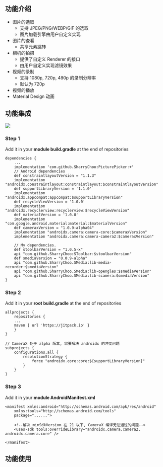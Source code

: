 ## 功能介绍
- 图片的选取
  - 支持 JPEG/PNG/WEBP/GIF 的选取
  - 图片加载引擎由用户自定义实现
- 图片的查看
  - 共享元素跳转
- 相机的拍摄
  - 提供了自定义 Renderer 的接口
  - 由用户自定义实现滤镜效果
- 视频的录制
  - 支持 1080p, 720p, 480p 的录制分辨率
  - 默认为 720p
- 视频的播放
- Material Design 动画

## 功能集成
[![](https://jitpack.io/v/SharryChoo/SPicturePicker.svg)](https://jitpack.io/#SharryChoo/SPicturePicker)

### Step 1
Add it in your **module build.gradle** at the end of repositories
```
dependencies {
    ...
    implementation 'com.github.SharryChoo:PicturePicker:+'
    // Android dependencies
    def constraintlayoutVersion = "1.1.3"
    implementation "androidx.constraintlayout:constraintlayout:$constraintlayoutVersion"
    def supportLibraryVersion = '1.1.0'
    implementation "androidx.appcompat:appcompat:$supportLibraryVersion"
    def recycleViewVersion = '1.0.0'
    implementation "androidx.recyclerview:recyclerview:$recycleViewVersion"
    def materialVersion = '1.0.0'
    implementation "com.google.android.material:material:$materialVersion"
    def cameraxVersion = "1.0.0-alpha04"
    implementation "androidx.camera:camera-core:$cameraxVersion"
    implementation "androidx.camera:camera-camera2:$cameraxVersion"
    
    // My dependencies.
    def stoolbarVersion = "1.0.5-x"
    api "com.github.SharryChoo:SToolbar:$stoolbarVersion"
    def smediaVersion = "0.0.9-alpha"
    api "com.github.SharryChoo.SMedia:lib-media-recorder:$smediaVersion"
    api "com.github.SharryChoo.SMedia:lib-opengles:$smediaVersion"
    api "com.github.SharryChoo.SMedia:lib-scamera:$smediaVersion"     
}
```


### Step 2
Add it in your **root build.gradle** at the end of repositories
```
allprojects {
    repositories {
	...
	maven { url 'https://jitpack.io' }
    }
}

// CameraX 处于 alpha 版本, 需要解决 androidx 的冲突问题
subprojects {
    configurations.all {
        resolutionStrategy {
            force "androidx.core:core:${supportLibraryVersion}"
        }
    }
}
```

### Step 3
Add it in your **module AndroidManifest.xml**
```
<manifest xmlns:android="http://schemas.android.com/apk/res/android"
    xmlns:tools="http://schemas.android.com/tools"
    package="......">
    
    <!--解决 minSdkVersion 在 21 以下, CameraX 编译无法通过的问题-->
    <uses-sdk tools:overrideLibrary="androidx.camera.camera2, androidx.camera.core" />
  
</manifest>
```

## 功能使用
